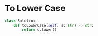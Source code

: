 # To Lower Case
```python
class Solution:
    def toLowerCase(self, s: str) -> str:
        return s.lower()
```
